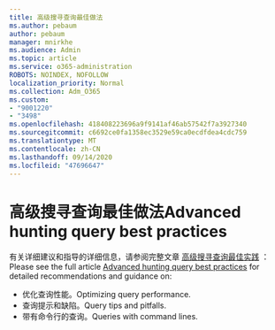 ```yaml
---
title: 高级搜寻查询最佳做法
ms.author: pebaum
author: pebaum
manager: mnirkhe
ms.audience: Admin
ms.topic: article
ms.service: o365-administration
ROBOTS: NOINDEX, NOFOLLOW
localization_priority: Normal
ms.collection: Adm_O365
ms.custom:
- "9001220"
- "3498"
ms.openlocfilehash: 418408223696a9f9141af46ab57542f7a3927340
ms.sourcegitcommit: c6692ce0fa1358ec3529e59ca0ecdfdea4cdc759
ms.translationtype: MT
ms.contentlocale: zh-CN
ms.lasthandoff: 09/14/2020
ms.locfileid: "47696647"
---
```

# <a name="advanced-hunting-query-best-practices"></a><span data-ttu-id="98942-102">高级搜寻查询最佳做法</span><span class="sxs-lookup"><span data-stu-id="98942-102">Advanced hunting query best practices</span></span>

<span data-ttu-id="98942-103">有关详细建议和指导的详细信息，请参阅完整文章 [高级搜寻查询最佳实践](https://docs.microsoft.com/windows/security/threat-protection/microsoft-defender-atp/advanced-hunting-best-practices#optimize-query-performance) ：</span><span class="sxs-lookup"><span data-stu-id="98942-103">Please see the full article [Advanced hunting query best practices](https://docs.microsoft.com/windows/security/threat-protection/microsoft-defender-atp/advanced-hunting-best-practices#optimize-query-performance) for detailed recommendations and guidance on:</span></span>
- <span data-ttu-id="98942-104">优化查询性能。</span><span class="sxs-lookup"><span data-stu-id="98942-104">Optimizing query performance.</span></span>
- <span data-ttu-id="98942-105">查询提示和缺陷。</span><span class="sxs-lookup"><span data-stu-id="98942-105">Query tips and pitfalls.</span></span>
- <span data-ttu-id="98942-106">带有命令行的查询。</span><span class="sxs-lookup"><span data-stu-id="98942-106">Queries with command lines.</span></span>


